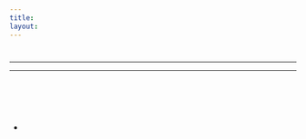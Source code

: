 ```yaml
---
title:
layout:
---
```

# 

<div class="infobox box text-center">
    <hr />
    <recipe></recipe>
    <hr />
</div>

<br /> 



## 

<br />  


- <br />  
    

<p style="text-align:center;"><img src="" alt=""></p>
